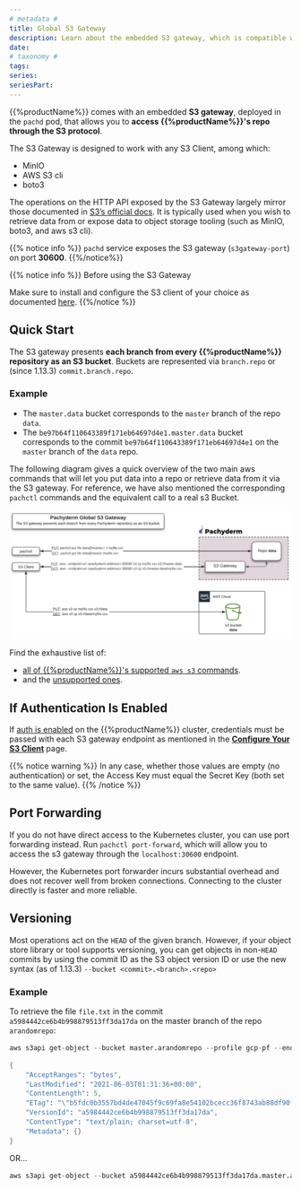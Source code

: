 ```yaml
---
# metadata # 
title: Global S3 Gateway
description: Learn about the embedded S3 gateway, which is compatible with MinIO, AWS S3 CLI, and boto3. 
date: 
# taxonomy #
tags: 
series:
seriesPart:
---
```


{{%productName%}} comes with an embedded **S3 gateway**, deployed in the `pachd` pod, that allows you to
**access {{%productName%}}'s repo through the S3 protocol**.  

The S3 Gateway is designed to work with any S3 Client, among which: 

- MinIO
- AWS S3 cli
- boto3

The operations on the HTTP API exposed by the S3 Gateway largely mirror those documented in [S3’s official docs](https://docs.aws.amazon.com/cli/latest/reference/s3/). It is typically used when you wish to retrieve data from or expose data to object storage tooling (such as MinIO, boto3, and aws s3 cli). 

{{% notice info %}}
`pachd` service exposes the S3 gateway (`s3gateway-port`) on port **30600**.
{{%/notice%}}

{{% notice info %}}
Before using the S3 Gateway

Make sure to install and configure the S3 client of your choice as documented [here](./configure-s3client).
{{%/notice %}}

## Quick Start
The S3 gateway presents **each branch from every {{%productName%}} repository as an S3 bucket**.
Buckets are represented via `branch.repo` or (since 1.13.3) `commit.branch.repo`.  

### Example
- The `master.data` bucket corresponds
to the `master` branch of the repo `data`.
- The `be97b64f110643389f171eb64697d4e1.master.data` bucket corresponds to the commit `be97b64f110643389f171eb64697d4e1` on the `master` branch of the `data` repo.

The following diagram gives a quick overview of the two main aws commands
that will let you put data into a repo or retrieve data from it via the S3 gateway. 
For reference, we have also mentioned the corresponding `pachctl` commands
and the equivalent call to a real s3 Bucket.

![Global S3 Gateway](/images/main_s3_gateway.png)

Find the exhaustive list of:

- [all of {{%productName%}}'s supported `aws s3` commands](./supported-operations).
- and the [unsupported ones](./unsupported-operations).

## If Authentication Is Enabled
If [auth is enabled](../../../enterprise/auth/) on the {{%productName%}} cluster, credentials must be passed with
each S3 gateway endpoint as mentioned in the [**Configure Your S3 Client**](./configure-s3client/#set-your-credentials) page.

{{% notice warning %}}
In any case, whether those values are empty (no authentication) or set, the Access Key must equal the Secret Key (both set to the same value). 
{{% /notice %}}

## Port Forwarding
If you do not have direct access to the Kubernetes cluster, you can use port
forwarding instead. Run `pachctl port-forward`, which will allow you
to access the s3 gateway through the `localhost:30600` endpoint.

However, the Kubernetes port forwarder incurs substantial overhead and
does not recover well from broken connections. Connecting to the
cluster directly is faster and more reliable.

## Versioning
Most operations act on the `HEAD` of the given branch. However, if your object
store library or tool supports versioning, you can get objects in non-`HEAD`
commits by using the commit ID as the S3 object version ID or use the new syntax (as of 1.13.3) `--bucket <commit>.<branch>.<repo>`


### Example
To retrieve the file `file.txt` in the commit `a5984442ce6b4b998879513ff3da17da` on the master branch of the repo `arandomrepo`:

```s
aws s3api get-object --bucket master.arandomrepo --profile gcp-pf --endpoint http://localhost:30600 --key file.txt --version-id a5984442ce6b4b998879513ff3da17da export.txt
```
```s
{
    "AcceptRanges": "bytes",
    "LastModified": "2021-06-03T01:31:36+00:00",
    "ContentLength": 5,
    "ETag": "\"b5fdc0b3557bd4de47045f9c69fa8e54102bcecc36f8743ab88df90f727ff899\"",
    "VersionId": "a5984442ce6b4b998879513ff3da17da",
    "ContentType": "text/plain; charset=utf-8",
    "Metadata": {}
}
```
OR...

```s
aws s3api get-object --bucket a5984442ce6b4b998879513ff3da17da.master.arandomrepo --profile gcp-pf --endpoint http://localhost:30600 --key file.txt export.txt
```

